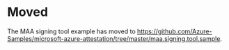 # Moved

The MAA signing tool example has moved to https://github.com/Azure-Samples/microsoft-azure-attestation/tree/master/maa.signing.tool.sample.
